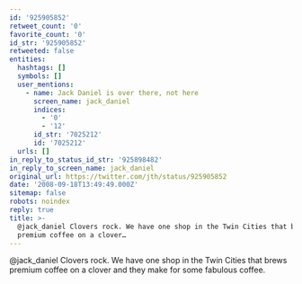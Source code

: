 ```yaml
---
id: '925905852'
retweet_count: '0'
favorite_count: '0'
id_str: '925905852'
retweeted: false
entities:
  hashtags: []
  symbols: []
  user_mentions:
    - name: Jack Daniel is over there, not here
      screen_name: jack_daniel
      indices:
        - '0'
        - '12'
      id_str: '7025212'
      id: '7025212'
  urls: []
in_reply_to_status_id_str: '925898482'
in_reply_to_screen_name: jack_daniel
original_url: https://twitter.com/jth/status/925905852
date: '2008-09-18T13:49:49.000Z'
sitemap: false
robots: noindex
reply: true
title: >-
  @jack_daniel Clovers rock. We have one shop in the Twin Cities that brews
  premium coffee on a clover…
---
```


@jack_daniel Clovers rock. We have one shop in the Twin Cities that brews premium coffee on a clover and they make for some fabulous coffee.